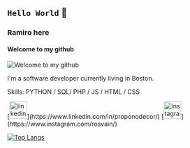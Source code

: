 ## <code>Hello World</code> 👋
### Ramiro here
#### Welcome to my github
![Welcome to my github](https://rosvain.github.io/assets/ro-binary-banner.png)

I'm a software developer currently living in Boston. 

Skills: PYTHON / SQL/ PHP / JS / HTML / CSS



<!-- [<img src='https://cdn.jsdelivr.net/npm/simple-icons@3.0.1/icons/github.svg' alt='github' height='40'>](https://github.com/rosvain) --> [<img src='https://cdn.jsdelivr.net/npm/simple-icons@3.0.1/icons/linkedin.svg' alt='linkedin' height='40'>](https://www.linkedin.com/in/proponodecor/)  [<img src='https://cdn.jsdelivr.net/npm/simple-icons@3.0.1/icons/instagram.svg' alt='instagram' height='40'>](https://www.instagram.com/rosvain/)  <!--  [<img src='https://cdn.jsdelivr.net/npm/simple-icons@3.0.1/icons/icloud.svg' alt='website' height='40'>](ramirooliva.com)  -->

[![Top Langs](https://github-readme-stats.vercel.app/api/top-langs/?username=rosvain)](https://github.com/anuraghazra/github-readme-stats)



<!--
**rosvain/rosvain** is a ✨ _special_ ✨ repository because its `README.md` (this file) appears on your GitHub profile.

Here are some ideas to get you started:

- 🔭 I’m currently working on ...
- 🌱 I’m currently learning ...
- 👯 I’m looking to collaborate on ...
- 🤔 I’m looking for help with ...
- 💬 Ask me about ...
- 📫 How to reach me: ...
- 😄 Pronouns: ...
- ⚡ Fun fact: ...
-->
